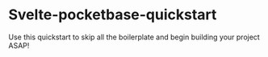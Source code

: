 # Svelte-pocketbase-quickstart

Use this quickstart to skip all the boilerplate and begin building your project ASAP!
